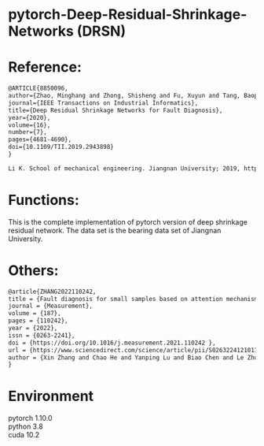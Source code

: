 # pytorch-Deep-Residual-Shrinkage-Networks  (DRSN)



#   Reference:


```html
@ARTICLE{8850096,  
author={Zhao, Minghang and Zhong, Shisheng and Fu, Xuyun and Tang, Baoping and Pecht, Michael},  
journal={IEEE Transactions on Industrial Informatics},   
title={Deep Residual Shrinkage Networks for Fault Diagnosis},   
year={2020},  
volume={16},  
number={7},  
pages={4681-4690},  
doi={10.1109/TII.2019.2943898}  
}
```
```html
Li K. School of mechanical engineering. Jiangnan University; 2019, http://mad-net.org:8765/explore.html?t=0.5831516555847212  [Accessed on August 2019].
```



# Functions:


This is the complete implementation of pytorch version of deep shrinkage residual network. The data set is the bearing data set of Jiangnan University.



#  Others:
```html
@article{ZHANG2022110242,  
title = {Fault diagnosis for small samples based on attention mechanism},  
journal = {Measurement},  
volume = {187},  
pages = {110242},  
year = {2022},  
issn = {0263-2241},  
doi = {https://doi.org/10.1016/j.measurement.2021.110242 },  
url = {https://www.sciencedirect.com/science/article/pii/S0263224121011507},  
author = {Xin Zhang and Chao He and Yanping Lu and Biao Chen and Le Zhu and Li Zhang}  
}  
```  


# Environment

pytorch 1.10.0  
python 3.8  
cuda 10.2  
